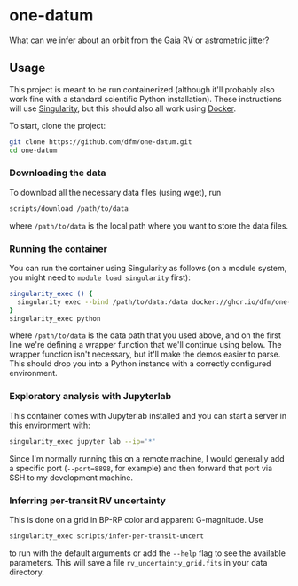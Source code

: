 # one-datum

What can we infer about an orbit from the Gaia RV or astrometric jitter?

## Usage

This project is meant to be run containerized (although it'll probably also work
fine with a standard scientific Python installation). These instructions will
use [Singularity](https://sylabs.io), but this should also all work using
[Docker](https://www.docker.com).

To start, clone the project:

```bash
git clone https://github.com/dfm/one-datum.git
cd one-datum
```

### Downloading the data

To download all the necessary data files (using wget), run

```bash
scripts/download /path/to/data
```

where `/path/to/data` is the local path where you want to store the data files.

### Running the container

You can run the container using Singularity as follows (on a module system, you
might need to `module load singularity` first):

```bash
singularity_exec () {
  singularity exec --bind /path/to/data:/data docker://ghcr.io/dfm/one-datum:main $@;
}
singularity_exec python
```

where `/path/to/data` is the data path that you used above, and on the first
line we're defining a wrapper function that we'll continue using below. The
wrapper function isn't necessary, but it'll make the demos easier to parse. This
should drop you into a Python instance with a correctly configured environment.

### Exploratory analysis with Jupyterlab

This container comes with Jupyterlab installed and you can start a server in
this environment with:

```bash
singularity_exec jupyter lab --ip='*'
```

Since I'm normally running this on a remote machine, I would generally add a
specific port (`--port=8898`, for example) and then forward that port via SSH to
my development machine.

### Inferring per-transit RV uncertainty

This is done on a grid in BP-RP color and apparent G-magnitude. Use

```bash
singularity_exec scripts/infer-per-transit-uncert
```

to run with the default arguments or add the `--help` flag to see the available
parameters. This will save a file `rv_uncertainty_grid.fits` in your data
directory.

